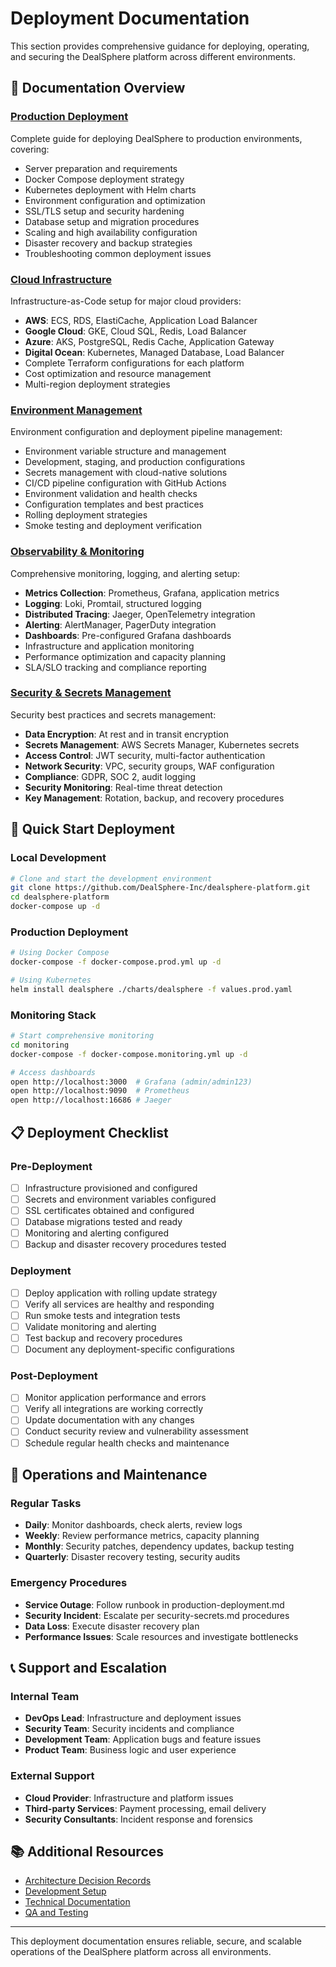 # Deployment Documentation

This section provides comprehensive guidance for deploying, operating, and securing the DealSphere platform across different environments.

## 📑 Documentation Overview

### [Production Deployment](production-deployment.md)
Complete guide for deploying DealSphere to production environments, covering:
- Server preparation and requirements
- Docker Compose deployment strategy
- Kubernetes deployment with Helm charts
- Environment configuration and optimization
- SSL/TLS setup and security hardening
- Database setup and migration procedures
- Scaling and high availability configuration
- Disaster recovery and backup strategies
- Troubleshooting common deployment issues

### [Cloud Infrastructure](cloud-infrastructure.md)
Infrastructure-as-Code setup for major cloud providers:
- **AWS**: ECS, RDS, ElastiCache, Application Load Balancer
- **Google Cloud**: GKE, Cloud SQL, Redis, Load Balancer
- **Azure**: AKS, PostgreSQL, Redis Cache, Application Gateway
- **Digital Ocean**: Kubernetes, Managed Database, Load Balancer
- Complete Terraform configurations for each platform
- Cost optimization and resource management
- Multi-region deployment strategies

### [Environment Management](environment-management.md)
Environment configuration and deployment pipeline management:
- Environment variable structure and management
- Development, staging, and production configurations
- Secrets management with cloud-native solutions
- CI/CD pipeline configuration with GitHub Actions
- Environment validation and health checks
- Configuration templates and best practices
- Rolling deployment strategies
- Smoke testing and deployment verification

### [Observability & Monitoring](observability-monitoring.md)
Comprehensive monitoring, logging, and alerting setup:
- **Metrics Collection**: Prometheus, Grafana, application metrics
- **Logging**: Loki, Promtail, structured logging
- **Distributed Tracing**: Jaeger, OpenTelemetry integration
- **Alerting**: AlertManager, PagerDuty integration
- **Dashboards**: Pre-configured Grafana dashboards
- Infrastructure and application monitoring
- Performance optimization and capacity planning
- SLA/SLO tracking and compliance reporting

### [Security & Secrets Management](security-secrets.md)
Security best practices and secrets management:
- **Data Encryption**: At rest and in transit encryption
- **Secrets Management**: AWS Secrets Manager, Kubernetes secrets
- **Access Control**: JWT security, multi-factor authentication
- **Network Security**: VPC, security groups, WAF configuration
- **Compliance**: GDPR, SOC 2, audit logging
- **Security Monitoring**: Real-time threat detection
- **Key Management**: Rotation, backup, and recovery procedures

## 🚀 Quick Start Deployment

### Local Development
```bash
# Clone and start the development environment
git clone https://github.com/DealSphere-Inc/dealsphere-platform.git
cd dealsphere-platform
docker-compose up -d
```

### Production Deployment
```bash
# Using Docker Compose
docker-compose -f docker-compose.prod.yml up -d

# Using Kubernetes
helm install dealsphere ./charts/dealsphere -f values.prod.yaml
```

### Monitoring Stack
```bash
# Start comprehensive monitoring
cd monitoring
docker-compose -f docker-compose.monitoring.yml up -d

# Access dashboards
open http://localhost:3000  # Grafana (admin/admin123)
open http://localhost:9090  # Prometheus
open http://localhost:16686 # Jaeger
```

## 📋 Deployment Checklist

### Pre-Deployment
- [ ] Infrastructure provisioned and configured
- [ ] Secrets and environment variables configured
- [ ] SSL certificates obtained and configured
- [ ] Database migrations tested and ready
- [ ] Monitoring and alerting configured
- [ ] Backup and disaster recovery procedures tested

### Deployment
- [ ] Deploy application with rolling update strategy
- [ ] Verify all services are healthy and responding
- [ ] Run smoke tests and integration tests
- [ ] Validate monitoring and alerting
- [ ] Test backup and recovery procedures
- [ ] Document any deployment-specific configurations

### Post-Deployment
- [ ] Monitor application performance and errors
- [ ] Verify all integrations are working correctly
- [ ] Update documentation with any changes
- [ ] Conduct security review and vulnerability assessment
- [ ] Schedule regular health checks and maintenance

## 🔧 Operations and Maintenance

### Regular Tasks
- **Daily**: Monitor dashboards, check alerts, review logs
- **Weekly**: Review performance metrics, capacity planning
- **Monthly**: Security patches, dependency updates, backup testing
- **Quarterly**: Disaster recovery testing, security audits

### Emergency Procedures
- **Service Outage**: Follow runbook in production-deployment.md
- **Security Incident**: Escalate per security-secrets.md procedures
- **Data Loss**: Execute disaster recovery plan
- **Performance Issues**: Scale resources and investigate bottlenecks

## 📞 Support and Escalation

### Internal Team
- **DevOps Lead**: Infrastructure and deployment issues
- **Security Team**: Security incidents and compliance
- **Development Team**: Application bugs and feature issues
- **Product Team**: Business logic and user experience

### External Support
- **Cloud Provider**: Infrastructure and platform issues
- **Third-party Services**: Payment processing, email delivery
- **Security Consultants**: Incident response and forensics

## 📚 Additional Resources

- [Architecture Decision Records](../adr/README.md)
- [Development Setup](../development/local-cicd-setup.md)
- [Technical Documentation](../tech/tech-landscape.md)
- [QA and Testing](../qa/Phase1_Functional_Test_Cases.md)

---

This deployment documentation ensures reliable, secure, and scalable operations of the DealSphere platform across all environments.
